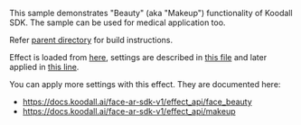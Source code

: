 This sample demonstrates "Beauty" (aka "Makeup") functionality of Koodall SDK.
The sample can be used for medical application too.

Refer [parent directory](../) for build instructions.

Effect is loaded from [here](../common/Makeup), settings are described in
[this file](src/main/java/com/koodall/sdk/example/beauty/MainActivity.kt#L17) and
later applied in
[this line](src/main/java/com/koodall/sdk/example/beauty/MainActivity.kt#L90).

You can apply more settings with this effect. They are documented here:

* https://docs.koodall.ai/face-ar-sdk-v1/effect_api/face_beauty
* https://docs.koodall.ai/face-ar-sdk-v1/effect_api/makeup

